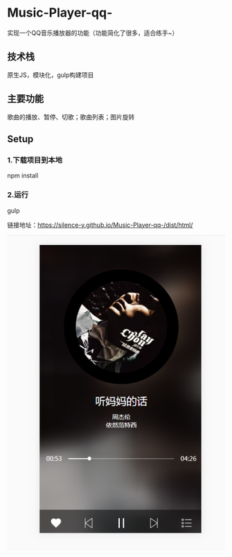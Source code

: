 # Music-Player-qq-
实现一个QQ音乐播放器的功能（功能简化了很多，适合练手~）
## 技术栈
原生JS，模块化，gulp构建项目
## 主要功能
歌曲的播放、暂停、切歌；歌曲列表；图片旋转
## Setup
### 1.下载项目到本地
npm install
### 2.运行
gulp

链接地址：https://silence-y.github.io/Music-Player-qq-/dist/html/

![Image text](https://github.com/Silence-Y/Music-Player-qq-/blob/master/player.png)
